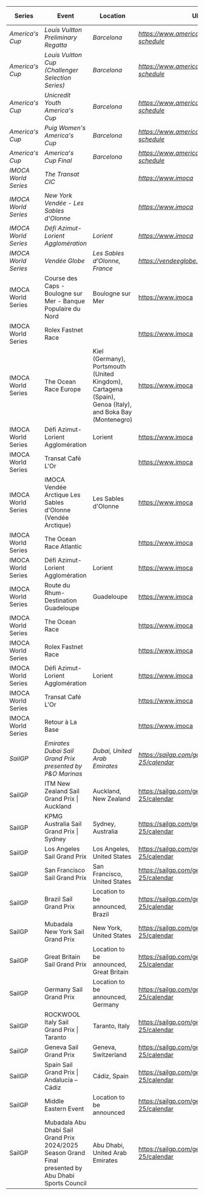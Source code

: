 | Series | Event | Location | URL | Start Date | End Date |
|---|---|---|---|---|---|
| *America's Cup* | *Louis Vuitton Preliminary Regatta* | *Barcelona* | *https://www.americascup.com/en/ac37-schedule* | *2024-08-22* | *2024-08-25* |
| *America's Cup* | *Louis Vuitton Cup (Challenger Selection Series)* | *Barcelona* | *https://www.americascup.com/en/ac37-schedule* | *2024-08-29* | *2024-10-07* |
| *America's Cup* | *Unicredit Youth America's Cup* | *Barcelona* | *https://www.americascup.com/en/ac37-schedule* | *2024-09-17* | *2024-09-26* |
| *America's Cup* | *Puig Women's America's Cup* | *Barcelona* | *https://www.americascup.com/en/ac37-schedule* | *2024-10-05* | *2024-10-13* |
| *America's Cup* | *America's Cup Final* | *Barcelona* | *https://www.americascup.com/en/ac37-schedule* | *2024-10-12* | *2024-10-20* |
| *IMOCA World Series* | *The Transat CIC* |  | *https://www.imoca* | *2024* | *2024* |
| *IMOCA World Series* | *New York Vendée - Les Sables d'Olonne* |  | *https://www.imoca* | *2024* | *2024* |
| *IMOCA World Series* | *Défi Azimut-Lorient Agglomération* | *Lorient* | *https://www.imoca* | *2024* | *2024* |
| *IMOCA World Series* | *Vendée Globe* | *Les Sables d'Olonne, France* | *https://vendeeglobe.org* | *2024-11-10* | *2025* |
| IMOCA World Series | Course des Caps - Boulogne sur Mer - Banque Populaire du Nord | Boulogne sur Mer | https://www.imoca | 2025-06-29 | 2025-06-29 |
| IMOCA World Series | Rolex Fastnet Race |  | https://www.imoca | 2025-07-26 | 2025-07-26 |
| IMOCA World Series | The Ocean Race Europe | Kiel (Germany), Portsmouth (United Kingdom), Cartagena (Spain), Genoa (Italy), and Boka Bay (Montenegro) | https://www.imoca | 2025-08-10 | 2025-08-10 |
| IMOCA World Series | Défi Azimut-Lorient Agglomération | Lorient | https://www.imoca | 2025-09-16 | 2025-09-16 |
| IMOCA World Series | Transat Café L'Or |  | https://www.imoca | 2025-10-26 | 2025-10-26 |
| IMOCA World Series | IMOCA Vendée Arctique Les Sables d'Olonne (Vendée Arctique) | Les Sables d'Olonne | https://www.imoca | 2026 | 2026 |
| IMOCA World Series | The Ocean Race Atlantic |  | https://www.imoca | 2026 | 2026 |
| IMOCA World Series | Défi Azimut-Lorient Agglomération | Lorient | https://www.imoca | 2026 | 2026 |
| IMOCA World Series | Route du Rhum-Destination Guadeloupe | Guadeloupe | https://www.imoca | 2026 | 2026 |
| IMOCA World Series | The Ocean Race |  | https://www.imoca | 2027 | 2027 |
| IMOCA World Series | Rolex Fastnet Race |  | https://www.imoca | 2027 | 2027 |
| IMOCA World Series | Défi Azimut-Lorient Agglomération | Lorient | https://www.imoca | 2027 | 2027 |
| IMOCA World Series | Transat Café L'Or |  | https://www.imoca | 2027 | 2027 |
| IMOCA World Series | Retour à La Base |  | https://www.imoca | 2027 | 2027 |
| *SailGP* | *Emirates Dubai Sail Grand Prix presented by P&O Marinas* | *Dubai, United Arab Emirates* | *https://sailgp.com/general/24-25/calendar* | *2024-11-23* | *2024-11-24* |
| SailGP | ITM New Zealand Sail Grand Prix &#124; Auckland | Auckland, New Zealand | https://sailgp.com/general/24-25/calendar | 2025-01-18 | 2025-01-19 |
| SailGP | KPMG Australia Sail Grand Prix &#124; Sydney | Sydney, Australia | https://sailgp.com/general/24-25/calendar | 2025-02-08 | 2025-02-09 |
| SailGP | Los Angeles Sail Grand Prix | Los Angeles, United States | https://sailgp.com/general/24-25/calendar | 2025-03-15 | 2025-03-16 |
| SailGP | San Francisco Sail Grand Prix | San Francisco, United States | https://sailgp.com/general/24-25/calendar | 2025-03-22 | 2025-03-23 |
| SailGP | Brazil Sail Grand Prix | Location to be announced, Brazil | https://sailgp.com/general/24-25/calendar | 2025-05-03 | 2025-05-04 |
| SailGP | Mubadala New York Sail Grand Prix | New York, United States | https://sailgp.com/general/24-25/calendar | 2025-06-07 | 2025-06-08 |
| SailGP | Great Britain Sail Grand Prix | Location to be announced, Great Britain | https://sailgp.com/general/24-25/calendar | 2025-07-19 | 2025-07-20 |
| SailGP | Germany Sail Grand Prix | Location to be announced, Germany | https://sailgp.com/general/24-25/calendar | 2025-08-16 | 2025-08-17 |
| SailGP | ROCKWOOL Italy Sail Grand Prix &#124; Taranto | Taranto, Italy | https://sailgp.com/general/24-25/calendar | 2025-09-06 | 2025-09-07 |
| SailGP | Geneva Sail Grand Prix | Geneva, Switzerland | https://sailgp.com/general/24-25/calendar | 2025-09-20 | 2025-09-21 |
| SailGP | Spain Sail Grand Prix &#124; Andalucía – Cádiz | Cádiz, Spain | https://sailgp.com/general/24-25/calendar | 2025-10-04 | 2025-10-05 |
| SailGP | Middle Eastern Event | Location to be announced | https://sailgp.com/general/24-25/calendar | 2025-11-07 | 2025-11-08 |
| SailGP | Mubadala Abu Dhabi Sail Grand Prix 2024/2025 Season Grand Final presented by Abu Dhabi Sports Council | Abu Dhabi, United Arab Emirates | https://sailgp.com/general/24-25/calendar | 2025-11-29 | 20